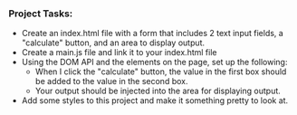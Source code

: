 ### Project Tasks:

* Create an index.html file with a form that includes 2 text input fields, a "calculate" button, and an area to display output.
* Create a main.js file and link it to your index.html file
* Using the DOM API and the elements on the page, set up the following:
  * When I click the "calculate" button, the value in the first box should be added to the value in the second box.
  * Your output should be injected into the area for displaying output.
* Add some styles to this project and make it something pretty to look at.
